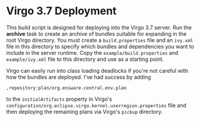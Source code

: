 Virgo 3.7 Deployment
====================

This build script is designed for deploying into the Virgo 3.7 server.
Run the **archive** task to create an archive of bundles suitable for
expanding in the root Virgo directory. You must create a 
`build.properties` file and an `ivy.xml` file in this directory to
specify which bundles and dependencies you want to include in the
server runtime. Copy the `example/build.properties` and 
`example/ivy.xml` file to this directory and use as a starting 
point.

Virgo can easily run into class loading deadlocks if you're not
careful with how the bundles are deployed. I've had success by
adding

	,repository:plan/org.eniware.central.env.plan
	
to the `initialArtifacts` property in Virgo's 
`configuration/org.eclipse.virgo.kernel.userregion.properties` file
and then deploying the remaining plans via Virgo's `pickup` directory.

